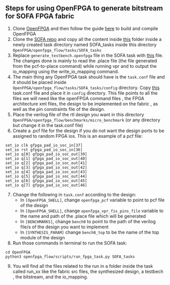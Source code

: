 ## Steps for using OpenFPGA to generate bitstream for SOFA FPGA fabric 
1. Clone [OpenFPGA](https://github.com/lnis-uofu/OpenFPGA) and then follow the guide [here](https://openfpga.readthedocs.io/en/master/tutorials/getting_started/compile/) to build and compile OpenFPGA
2. Clone the [SOFA repo](https://github.com/lnis-uofu/SOFA) and copy all the content inside [this](https://github.com/lnis-uofu/SOFA/tree/master/SOFA_A/FPGA88_SOFA_A/FPGA88_SOFA_A_task) folder inside a newly created task directory named SOFA_tasks inside this directory ``OpenFPGA/openfpga_flow/tasks/SOFA_tasks``
3. Replace ``generate_testbench.openfpga`` file in the SOFA task with [this](https://github.com/NouranAbdelaziz/clear/blob/bitstream_gen/doc/bitstream_gen/generate_testbench.openfpga) file. The changes done is mainly to read the .place file (the file generated from the pcf-to-place command) while running vpr and to output the io_mapping using the write_io_mapping command.
4. The main thing any OpenFPGA task should have is the ``task.conf`` file and it should be placed inside ``OpenFPGA/openfpga_flow/tasks/SOFA_tasks/config`` directory. Copy [this](https://github.com/NouranAbdelaziz/clear/blob/bitstream_gen/doc/bitstream_gen/task.conf) task.conf file and place it in ``config`` directory. This file points to all the files we will need like the openFPGA command files , the FPGA architecture xml files, the design to be implemented on the fabric , as well as the pin constraints file of the design. 
5. Place the verilog file of the rtl design you want in this directory ``OpenFPGA/openfpga_flow/benchmarks/micro_benchmark`` (or any directory but change it in the task.conf file)
6. Create a .pcf file for the design if you do not want the design ports to be assigned to random FPGA ios. This is an example of a pcf file:
```
set_io clk gfpga_pad_io_soc_in[37]
set_io rst gfpga_pad_io_soc_in[36]
set_io q[0] gfpga_pad_io_soc_out[39]
set_io q[1] gfpga_pad_io_soc_out[40]
set_io q[2] gfpga_pad_io_soc_out[41]
set_io q[3] gfpga_pad_io_soc_out[42]
set_io q[4] gfpga_pad_io_soc_out[43]
set_io q[5] gfpga_pad_io_soc_out[44]
set_io q[6] gfpga_pad_io_soc_out[45]
set_io q[7] gfpga_pad_io_soc_out[46]
```
7. Change the following in ``task.conf`` according to the design:
    - In ``[OpenFPGA_SHELL]``, change ``openfpga_pcf`` variable to point to pcf file of the design 
    - In ``[OpenFPGA_SHELL]``, change ``openfpga_vpr_fix_pins_file`` variable to the name and path of the .place file which will be generated
    - In ``[BENCHMARKS]``, change ``bench0`` to point to the path of the verilog file/s of the design you want to implement 
    - In ``[SYNTHESIS_PARAM]`` change ``bench0_top`` to be the name of the top module of the design 
8. Run those commands in terminal to run the SOFA task:
```
cd OpenFPGA
python3 openfpga_flow/scripts/run_fpga_task.py SOFA_tasks
```
9. You will find all the files related to the run in a folder inside the task called run_xx like the fabric src files, the synthesized design, a testbech , the bitstream, and the io_mapping. 
